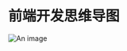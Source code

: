 # 前端开发思维导图

<!-- <img :src="$withBase('/images/what-is-fe.png')" alt="foo"> -->

![An image](/images/what-is-fe.png)